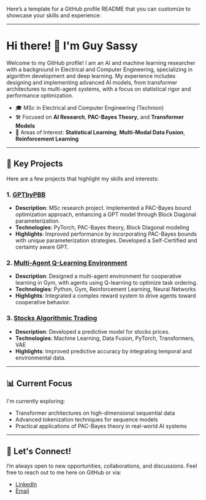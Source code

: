 Here’s a template for a GitHub profile README that you can customize to showcase your skills and experience:

---

# Hi there! 👋 I'm Guy Sassy

Welcome to my GitHub profile! I am an AI and machine learning researcher with a background in Electrical and Computer Engineering, specializing in algorithm development and deep learning. My experience includes designing and implementing advanced AI models, from transformer architectures to multi-agent systems, with a focus on statistical rigor and performance optimization.

- 🎓 MSc in Electrical and Computer Engineering (Technion)
- 🛠️ Focused on **AI Research**, **PAC-Bayes Theory**, and **Transformer Models**
- 🧩 Areas of Interest: **Statistical Learning**, **Multi-Modal Data Fusion**, **Reinforcement Learning**

---

## 🔬 Key Projects
Here are a few projects that highlight my skills and interests:

### 1. **[GPTbyPBB](https://github.com/GuySassy/GPTbyPBB)**
   - **Description**: MSc research project. Implemented a PAC-Bayes bound optimization approach, enhancing a GPT model through Block Diagonal parameterization.
   - **Technologies**: PyTorch, PAC-Bayes theory, Block Diagonal modeling
   - **Highlights**: Improved performance by incorporating PAC-Bayes bounds with unique parameterization strategies. Developed a Self-Certified and certainty aware GPT.

### 2. **[Multi-Agent Q-Learning Environment](https://github.com/GuySassy/TheMind)**
   - **Description**: Designed a multi-agent environment for cooperative learning in Gym, with agents using Q-learning to optimize task ordering.
   - **Technologies**: Python, Gym, Reinforcement Learning, Neural Networks
   - **Highlights**: Integrated a complex reward system to drive agents toward cooperative behavior.

### 3. **[Stocks Algorithmic Trading](https://github.com/GuySassy/AlgoTrade)**
   - **Description**: Developed a predictive model for stocks prices.
   - **Technologies**: Machine Learning, Data Fusion, PyTorch, Transformers, VAE
   - **Highlights**: Improved predictive accuracy by integrating temporal and environmental data.

---

## 📊 Current Focus
I'm currently exploring:
- Transformer architectures on high-dimensional sequential data
- Advanced tokenization techniques for sequence models
- Practical applications of PAC-Bayes theory in real-world AI systems

---

## 🤝 Let's Connect!
I’m always open to new opportunities, collaborations, and discussions. Feel free to reach out to me here on GitHub or via:

- [LinkedIn](https://www.linkedin.com/in/guy-sassy-ai) 
- [Email](mailto:guysassy11@gmail.com)
